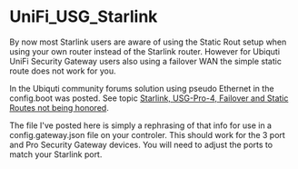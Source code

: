 # UniFi_USG_Starlink

By now most Starlink users are aware of using the Static Rout setup when using your own router instead of the Starlink router. However for Ubiquti UniFi Security Gateway users also using a failover WAN the simple static route does not work for you.

In the Ubiquti community forums solution using pseudo Ethernet in the config.boot was posted. See topic [Starlink, USG-Pro-4, Failover and Static Routes not being honored](https://community.ui.com/questions/Starlink-USG-Pro-4-Failover-and-Static-Routes-not-being-honored/29875219-0057-4eed-b85c-704d58cae9f2).

The file I've posted here is simply a rephrasing of that info for use in a config.gateway.json file on your controler. This should work for the 3 port and Pro Security Gateway devices. You will need to adjust the ports to match your Starlink port.